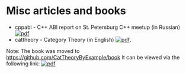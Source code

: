 # Misc articles and books

- cppabi - C++ ABI report on St. Petersburg C++ meetup (in Russian) [![pdf](https://img.shields.io/badge/cppabi.pdf-orange.svg)](https://nbviewer.jupyter.org/github/ivanmurashko/articles/blob/master/cppabi/cppabi.pdf)
- cattheory - Category Theory (in English) [![pdf](https://img.shields.io/badge/cattheory.pdf-orange.svg)](https://nbviewer.jupyter.org/github/ivanmurashko/articles/blob/master/cattheory/cattheory.pdf). 

Note: The book was moved to https://github.com/CatTheoryByExample/book 
It can be viewed via the following link: [![pdf](https://img.shields.io/badge/CatTheoryByExample-orange.svg)](https://nbviewer.jupyter.org/github/CatTheoryByExample/book/blob/master/cattheory.pdf)



